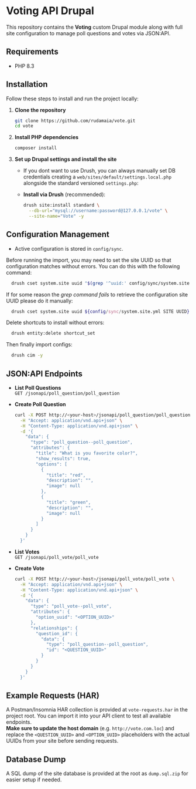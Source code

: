 

# Voting API Drupal

This repository contains the **Voting** custom Drupal module along with full site configuration to manage poll questions and votes via JSON:API.

## Requirements
- PHP 8.3

## Installation

Follow these steps to install and run the project locally:

1. **Clone the repository**  
   ```bash
   git clone https://github.com/rudamaia/vote.git
   cd vote
   ```

2. **Install PHP dependencies**  
   ```bash
   composer install
   ```

3. **Set up Drupal settings and install the site**  
   - If you dont want to use Drush, you can always manually set DB credentials creating a `web/sites/default/settings.local.php` alongside the standard versioned `settings.php`:
 
   - **Install via Drush** (recommended):
     ```bash
     drush site:install standard \
       --db-url="mysql://username:password@127.0.0.1/vote" \
       --site-name="Vote" -y
     ``` 

## Configuration Management

- Active configuration is stored in `config/sync`.  

Before running the import, you may need to set the site UUID so that configuration matches without errors. You can do this with the following command:

```bash
  drush cset system.site uuid "$(grep '^uuid:' config/sync/system.site.yml | awk '{print $2}')"
```
If for some reason the *grep command fails* to retrieve the configuration site UUID please do it manually:
```bash
  drush cset system.site uuid ${config/sync/system.site.yml SITE UUID}
```
Delete shortcuts to install without errors:
```bash
  drush entity:delete shortcut_set
```
Then finally import configs:
```bash
  drush cim -y
```

## JSON:API Endpoints

- **List Poll Questions**  
  `GET /jsonapi/poll_question/poll_question`

- **Create Poll Question**  
  ```bash
  curl -X POST http://<your-host>/jsonapi/poll_question/poll_question \
    -H "Accept: application/vnd.api+json" \
    -H "Content-Type: application/vnd.api+json" \
    -d '{
      "data": {
        "type": "poll_question--poll_question",
        "attributes": {
          "title": "What is you favorite color?",
          "show_results": true,
          "options": [
            {
              "title": "red",
              "description": "",
              "image": null
            },
            {
              "title": "green",
              "description": "",
              "image": null
            }
          ]
        }
      }
    }'
  ```

- **List Votes**  
  `GET /jsonapi/poll_vote/poll_vote`

- **Create Vote**  
  ```bash
  curl -X POST http://<your-host>/jsonapi/poll_vote/poll_vote \
    -H "Accept: application/vnd.api+json" \
    -H "Content-Type: application/vnd.api+json" \
    -d '{
      "data": {
        "type": "poll_vote--poll_vote",
        "attributes": {
          "option_uuid": "<OPTION_UUID>"
        },
        "relationships": {
          "question_id": {
            "data": {
              "type": "poll_question--poll_question",
              "id": "<QUESTION_UUID>"
            }
          }
        }
      }
    }'
  ```

## Example Requests (HAR)

A Postman/Insomnia HAR collection is provided at `vote-requests.har` in the project root. You can import it into your API client to test all available endpoints.  
**Make sure to update the host domain** (e.g. `http://vote.com.loc`) and replace the `<QUESTION_UUID>` and `<OPTION_UUID>` placeholders with the actual UUIDs from your site before sending requests.

## Database Dump

A SQL dump of the site database is provided at the root as `dump.sql.zip` for easier setup if needed.